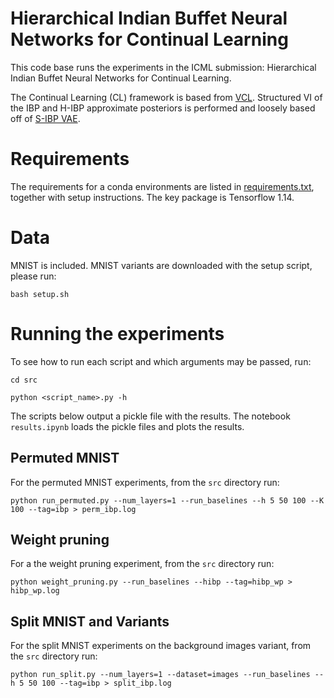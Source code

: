 # Hierarchical Indian Buffet Neural Networks for Continual Learning

This code base runs the experiments in the ICML submission: Hierarchical Indian Buffet Neural Networks for Continual Learning.

The Continual Learning (CL) framework is based from [VCL](https://github.com/nvcuong/variational-continual-learning/tree/master/ddm). 
Structured VI of the IBP and H-IBP approximate posteriors is performed and loosely based off of [S-IBP VAE](https://github.com/rachtsingh/ibp_vae).

# Requirements

The requirements for a conda environments are listed in [requirements.txt](requirements.txt), together with setup instructions. The key package is Tensorflow 1.14.

# Data

MNIST is included. MNIST variants are downloaded with the setup script, please run:
 
`bash setup.sh`

# Running the experiments

To see how to run each script and which arguments may be passed, run:

`cd src`

`python <script_name>.py -h`

The scripts below output a pickle file with the results. The notebook `results.ipynb` loads the pickle files and plots the results.

## Permuted MNIST

For the permuted MNIST experiments, from the `src` directory run:

`python run_permuted.py --num_layers=1 --run_baselines --h 5 50 100 --K 100 --tag=ibp > perm_ibp.log`

## Weight pruning

For a the weight pruning experiment, from the `src` directory run:

`python weight_pruning.py --run_baselines --hibp --tag=hibp_wp > hibp_wp.log`

## Split MNIST and Variants

For the split MNIST experiments on the background images variant, from the `src` directory run:

`python run_split.py --num_layers=1 --dataset=images --run_baselines --h 5 50 100 --tag=ibp > split_ibp.log`
